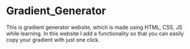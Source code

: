 # Gradient_Generator
This is gradient generator website, which is made using HTML, CSS, JS while learning. In this website I add a functionality so that you can easily copy your gradient with just one click.
